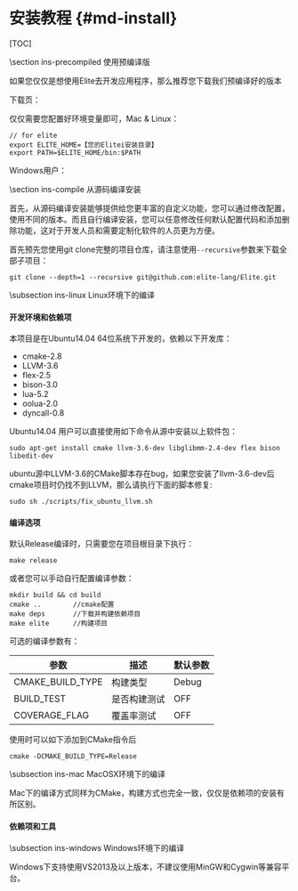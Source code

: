 安装教程  	{#md-install}
==========

[TOC]


\section ins-precompiled 使用预编译版

如果您仅仅是想使用Elite去开发应用程序，那么推荐您下载我们预编译好的版本

下载页：

仅仅需要您配置好环境变量即可，Mac & Linux：

	// for elite 
	export ELITE_HOME=【您的Elitei安装目录】
	export PATH=$ELITE_HOME/bin:$PATH


Windows用户：





\section ins-compile 从源码编译安装

首先，从源码编译安装能够提供给您更丰富的自定义功能，您可以通过修改配置，使用不同的版本。而且自行编译安装，您可以任意修改任何默认配置代码和添加删除功能，这对于开发人员和需要定制化软件的人员更为方便。

首先预先您使用git clone完整的项目仓库，请注意使用`--recursive`参数来下载全部子项目：

	git clone --depth=1 --recursive git@github.com:elite-lang/Elite.git 


\subsection ins-linux Linux环境下的编译

#### 开发环境和依赖项

本项目是在Ubuntu14.04 64位系统下开发的，依赖以下开发库：

- cmake-2.8
- LLVM-3.6
- flex-2.5 
- bison-3.0
- lua-5.2
- oolua-2.0
- dyncall-0.8

Ubuntu14.04 用户可以直接使用如下命令从源中安装以上软件包：

	sudo apt-get install cmake llvm-3.6-dev libglibmm-2.4-dev flex bison libedit-dev 

ubuntu源中LLVM-3.6的CMake脚本存在bug，如果您安装了llvm-3.6-dev后cmake项目时仍找不到LLVM，那么请执行下面的脚本修复:

	sudo sh ./scripts/fix_ubuntu_llvm.sh


#### 编译选项

默认Release编译时，只需要您在项目根目录下执行：

	make release


或者您可以手动自行配置编译参数：

	mkdir build && cd build
	cmake ..   		//cmake配置
	make deps  		//下载并构建依赖项目 
	make elite      //构建项目


可选的编译参数有：

| 参数             | 描述         | 默认参数  |
| ---              | ---         | ---   |
| CMAKE_BUILD_TYPE | 构建类型     | Debug |
| BUILD_TEST       | 是否构建测试 | OFF   |
| COVERAGE_FLAG    | 覆盖率测试   | OFF   |


使用时可以如下添加到CMake指令后

	cmake -DCMAKE_BUILD_TYPE=Release



\subsection ins-mac MacOSX环境下的编译

Mac下的编译方式同样为CMake，构建方式也完全一致，仅仅是依赖项的安装有所区别。

#### 依赖项和工具







\subsection ins-windows Windows环境下的编译

Windows下支持使用VS2013及以上版本，不建议使用MinGW和Cygwin等兼容平台。


